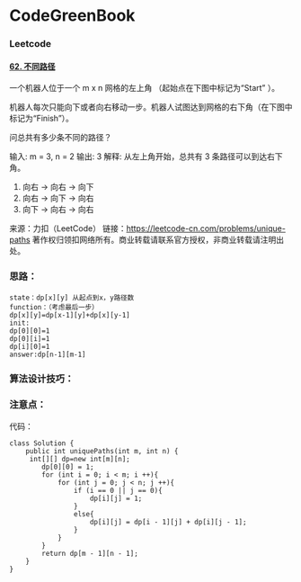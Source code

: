 # CodeGreenBook

### Leetcode

#### [62. 不同路径](https://leetcode-cn.com/problems/unique-paths/)

一个机器人位于一个 m x n 网格的左上角 （起始点在下图中标记为“Start” ）。

机器人每次只能向下或者向右移动一步。机器人试图达到网格的右下角（在下图中标记为“Finish”）。

问总共有多少条不同的路径？

输入: m = 3, n = 2
输出: 3
解释:
从左上角开始，总共有 3 条路径可以到达右下角。

1. 向右 -> 向右 -> 向下
2. 向右 -> 向下 -> 向右
3. 向下 -> 向右 -> 向右

来源：力扣（LeetCode）
链接：https://leetcode-cn.com/problems/unique-paths
著作权归领扣网络所有。商业转载请联系官方授权，非商业转载请注明出处。

### 思路：

```
state：dp[x][y] 从起点到x，y路径数
function：（考虑最后一步）
dp[x][y]=dp[x-1][y]+dp[x][y-1]
init:
dp[0][0]=1
dp[0][i]=1
dp[i][0]=1
answer:dp[n-1][m-1]
```

### 算法设计技巧：



### 注意点：



代码：

```
class Solution {
    public int uniquePaths(int m, int n) {
     int[][] dp=new int[m][n];
        dp[0][0] = 1;
        for (int i = 0; i < m; i ++){
            for (int j = 0; j < n; j ++){
                if (i == 0 || j == 0){
                    dp[i][j] = 1;
                }
                else{
                    dp[i][j] = dp[i - 1][j] + dp[i][j - 1];
                }
            }
        }
        return dp[m - 1][n - 1];
    }
}

```







